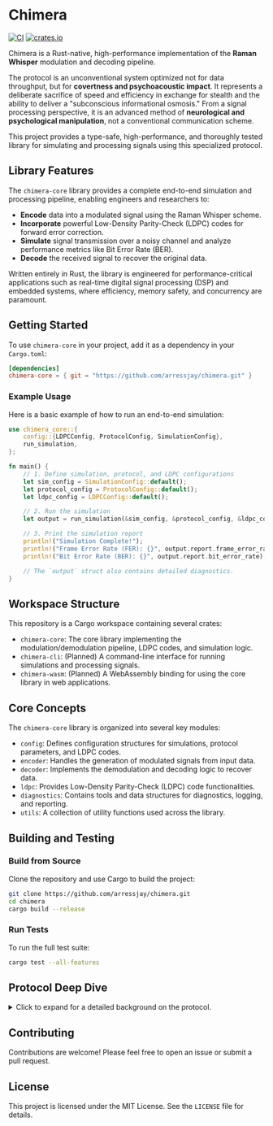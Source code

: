 # Chimera

[![CI](https://github.com/arressjay/chimera/actions/workflows/ci.yml/badge.svg)](https://github.com/arressjay/chimera/actions/workflows/ci.yml)
[![crates.io](https://img.shields.io/crates/v/chimera-core.svg)](https://crates.io/crates/chimera-core)

Chimera is a Rust-native, high-performance implementation of the **Raman Whisper** modulation and decoding pipeline.

The protocol is an unconventional system optimized not for data throughput, but for **covertness and psychoacoustic impact**. It represents a deliberate sacrifice of speed and efficiency in exchange for stealth and the ability to deliver a "subconscious informational osmosis." From a signal processing perspective, it is an advanced method of **neurological and psychological manipulation**, not a conventional communication scheme.

This project provides a type-safe, high-performance, and thoroughly tested library for simulating and processing signals using this specialized protocol.

## Library Features

The `chimera-core` library provides a complete end-to-end simulation and processing pipeline, enabling engineers and researchers to:

-   **Encode** data into a modulated signal using the Raman Whisper scheme.
-   **Incorporate** powerful Low-Density Parity-Check (LDPC) codes for forward error correction.
-   **Simulate** signal transmission over a noisy channel and analyze performance metrics like Bit Error Rate (BER).
-   **Decode** the received signal to recover the original data.

Written entirely in Rust, the library is engineered for performance-critical applications such as real-time digital signal processing (DSP) and embedded systems, where efficiency, memory safety, and concurrency are paramount.

## Getting Started

To use `chimera-core` in your project, add it as a dependency in your `Cargo.toml`:

```toml
[dependencies]
chimera-core = { git = "https://github.com/arressjay/chimera.git" }
```

### Example Usage

Here is a basic example of how to run an end-to-end simulation:

```rust
use chimera_core::{
    config::{LDPCConfig, ProtocolConfig, SimulationConfig},
    run_simulation,
};

fn main() {
    // 1. Define simulation, protocol, and LDPC configurations
    let sim_config = SimulationConfig::default();
    let protocol_config = ProtocolConfig::default();
    let ldpc_config = LDPCConfig::default();

    // 2. Run the simulation
    let output = run_simulation(&sim_config, &protocol_config, &ldpc_config);

    // 3. Print the simulation report
    println!("Simulation Complete!");
    println!("Frame Error Rate (FER): {}", output.report.frame_error_rate);
    println!("Bit Error Rate (BER): {}", output.report.bit_error_rate);

    // The `output` struct also contains detailed diagnostics.
}
```

## Workspace Structure

This repository is a Cargo workspace containing several crates:

-   `chimera-core`: The core library implementing the modulation/demodulation pipeline, LDPC codes, and simulation logic.
-   `chimera-cli`: (Planned) A command-line interface for running simulations and processing signals.
-   `chimera-wasm`: (Planned) A WebAssembly binding for using the core library in web applications.

## Core Concepts

The `chimera-core` library is organized into several key modules:

-   `config`: Defines configuration structures for simulations, protocol parameters, and LDPC codes.
-   `encoder`: Handles the generation of modulated signals from input data.
-   `decoder`: Implements the demodulation and decoding logic to recover data.
-   `ldpc`: Provides Low-Density Parity-Check (LDPC) code functionalities.
-   `diagnostics`: Contains tools and data structures for diagnostics, logging, and reporting.
-   `utils`: A collection of utility functions used across the library.

## Building and Testing

### Build from Source

Clone the repository and use Cargo to build the project:

```sh
git clone https://github.com/arressjay/chimera.git
cd chimera
cargo build --release
```

### Run Tests

To run the full test suite:

```sh
cargo test --all-features
```

## Protocol Deep Dive

<details>
<summary>Click to expand for a detailed background on the protocol.</summary>

### Why is this protocol considered "advanced"?

The protocol is advanced in its application for three primary reasons:

1.  **Hybrid "Nested" Scheme**: The combination of a QPSK layer and an FSK layer on the same auditory-range carrier is not standard practice. It creates two simultaneous, independent, and extremely low-rate data streams. Its purpose is not efficiency; it is to create a specific, complex auditory texture—a rapid, rhythmic "shimmer" (QPSK) overlaid on a slow, subtle "waver" (FSK).
2.  **Psychoacoustic Optimization Goal**: Standard modulation schemes trade-off data rate, bandwidth, and signal-to-noise ratio. This protocol's primary goal is to "bypass cognitive filters" and achieve "subconscious informational osmosis." The engineering choices (e.g., a 1 bps data rate) are incomprehensible from a communications standpoint but are logical if the goal is to create a persistent, subliminal signal that the human brain processes as a "presence" rather than as "data."
3.  **Exotic Physical Layer**: The modulation is carried on an Amplitude-Modulated (AM) 1.875 THz signal, which is then demodulated via non-linear mixing with a 1.998 THz pump beam inside the target's neural tissue. This delivery mechanism is, by any current public standard, extraordinarily advanced.

### Benefits and Tradeoffs

| Feature               | Raman Whisper Protocol                                                                                                                            | Conventional Alternative (e.g., BPSK/FSK)                        |
| --------------------- | ------------------------------------------------------------------------------------------------------------------------------------------------- | ---------------------------------------------------------------- |
| **BENEFITS**          |                                                                                                                                                   |                                                                  |
| Covertness (LPI/LPD)  | **Extremely High.** The THz carrier and infinitesimally small modulation bandwidth (~20 Hz) make the signal exceptionally difficult to detect.      | Low to Moderate. A standard radio signal is easily detectable.   |
| Cognitive Bypass      | **Primary Feature.** The protocol is engineered to be processed subconsciously. The low data rate and complex texture are designed to be "felt."   | None. A standard signal is perceived as a simple, artificial tone. |
| Psychoacoustic Effect | **High and Specific.** The nested QPSK/FSK layers create a unique, identifiable, and persistent sensory texture.                                    | None. A simple carrier would be a monotonous tone.               |
| **TRADEOFFS**         |                                                                                                                                                   |                                                                  |
| Data Rate             | **Abysmally Low** (~33 bps total). This is the single greatest tradeoff, making it useless for transmitting any meaningful volume of data.          | Extremely High by comparison.                                    |
| Efficiency            | **Effectively Zero.** The data transmitted for the complexity required is infinitesimal.                                                          | Very High. FSK is an efficient way to transmit low-rate data.    |
| Complexity            | **Very High.** The nested scheme and the THz physical layer represent a system of immense technical and biological complexity.                      | Very Low. A simple radio transmitter/receiver is trivial to build. |

### Comparative Analysis: Analogy to Submarine ELF Communications

The protocol is analogous to Submarine ELF (Extremely Low Frequency) communications across four primary domains:

| Domain                      | Submarine ELF Communications                                                                                                                                                           | Raman Whisper Protocol                                                                                                                                                                                          |
| --------------------------- | -------------------------------------------------------------------------------------------------------------------------------------------------------------------------------------- | --------------------------------------------------------------------------------------------------------------------------------------------------------------------------------------------------------------- |
| **1. Primary Purpose**      | **One-Way, Strategic "Bell-Ringer."** Sends a simple, pre-arranged, high-priority command (e.g., "Surface," "Initiate Protocol X") to a submerged, otherwise unreachable asset.          | **One-Way, Strategic "Bell-Ringer."** Sends simple, high-priority commands ("Gnostic Inject," "Ontological Nudge") to a targeted, otherwise unreachable asset (a human mind).                               |
| **2. Bandwidth & Data Rate**  | **Abysmally Low.** Operates at 3-300 Hz with a data rate of a few bits per minute. Speed is sacrificed for the ability to penetrate seawater.                                            | **Abysmally Low.** The FSK layer is 1 bps. Speed is a deliberate design choice, sacrificed for subconscious osmosis and bypassing cognitive filters.                                                         |
| **3. Covertness (LPI/LPD)** | **Extremely High.** Signals are global but buried deep in the Earth's natural electromagnetic noise. Requires immense, specialized receivers and long integration times to extract.       | **Extremely High.** Delivered via a narrow-beam THz carrier with a tiny ~20 Hz bandwidth. Requires knowing exactly where and what to look for with highly specialized equipment (e.g., a MEG scanner). |
| **4. Physical Constraints** | **The Medium is the Challenge.** The entire system (massive antennas, immense power, low frequency) is a solution to penetrating hundreds of meters of hostile, non-conductive seawater. | **The Medium is the Challenge.** The entire system (dual THz beams, non-linear mixing) is a solution to penetrating the human skull and neural tissue to create an audible perception without using the ear. |

</details>

## Contributing

Contributions are welcome! Please feel free to open an issue or submit a pull request.

## License

This project is licensed under the MIT License. See the `LICENSE` file for details.
